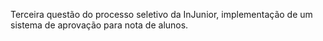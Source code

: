 Terceira questão do processo seletivo da InJunior, implementação de um sistema de aprovação para nota de alunos.
